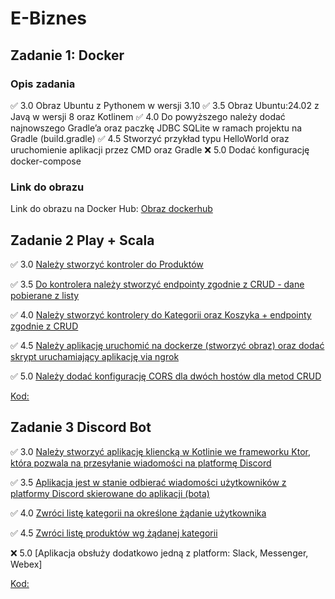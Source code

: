 # E-Biznes

## Zadanie 1: Docker

### Opis zadania

✅ 3.0 Obraz Ubuntu z Pythonem w wersji 3.10
✅ 3.5 Obraz Ubuntu:24.02 z Javą w wersji 8 oraz Kotlinem
✅ 4.0 Do powyższego należy dodać najnowszego Gradle’a oraz paczkę JDBC SQLite w ramach projektu na Gradle (build.gradle)
✅ 4.5 Stworzyć przykład typu HelloWorld oraz uruchomienie aplikacji przez CMD oraz Gradle
❌ 5.0 Dodać konfigurację docker-compose

### Link do obrazu

Link do obrazu na Docker Hub: [Obraz dockerhub](https://hub.docker.com/r/ziol3k/ex1-image/tags)

## Zadanie 2 Play + Scala

✅ 3.0 [Należy stworzyć kontroler do Produktów](https://github.com/Ziol3k/E-Biznes/commit/9382c9765e87b35db04b9e3245b5b17a2b063a2e)

✅ 3.5 [Do kontrolera należy stworzyć endpointy zgodnie z CRUD - dane pobierane z listy](https://github.com/Ziol3k/E-Biznes/commit/06a01831855dca412e6c354ce9d1395e2f092ca3)

✅ 4.0  [Należy stworzyć kontrolery do Kategorii oraz Koszyka + endpointy zgodnie z CRUD](https://github.com/Ziol3k/E-Biznes/commit/857f153e93c12070fb525bfbccbbe63cd9db79dc#diff-49d22ae5b3cc23b77fa7c01b235c6729f858baf4a980d49318ac41b78086d373)

✅ 4.5 [Należy aplikację uruchomić na dockerze (stworzyć obraz) oraz dodać skrypt uruchamiający aplikację via ngrok](https://github.com/Ziol3k/E-Biznes/commit/e798dfd629cdaca3f24b3b108ea63fa245b6ec3c)

✅ 5.0 [Należy dodać konfigurację CORS dla dwóch hostów dla metod CRUD](https://github.com/Ziol3k/E-Biznes/commit/b6165e169bd2be45d51fa35e1dcad8cd7904c5d0)

[Kod:](https://github.com/Ziol3k/E-Biznes/tree/master/Scala/playapp)


## Zadanie 3 Discord Bot

✅ 3.0 [Należy stworzyć aplikację kliencką w Kotlinie we frameworku Ktor, która pozwala na przesyłanie wiadomości na platformę Discord](https://github.com/Ziol3k/E-Biznes/commit/5698c64e8142bafebab8c57422caec1656eca4f6)

✅ 3.5 [Aplikacja jest w stanie odbierać wiadomości użytkowników z platformy Discord skierowane do aplikacji (bota)](https://github.com/Ziol3k/E-Biznes/commit/d755ae6fcb1f343051f150f81233a6a27039dc2e)

✅ 4.0  [Zwróci listę kategorii na określone żądanie użytkownika](https://github.com/Ziol3k/E-Biznes/commit/ec2a50a14b6d08c0256323f3644a7bc0ae05a5ec)

✅ 4.5 [Zwróci listę produktów wg żądanej kategorii](https://github.com/Ziol3k/E-Biznes/commit/a1e2e4a52f8c9f7f33fd55d0fa19b2acfc198f5d)

❌ 5.0 [Aplikacja obsłuży dodatkowo jedną z platform: Slack, Messenger, Webex]

[Kod:](https://github.com/Ziol3k/E-Biznes/tree/master/Scala/playapp)